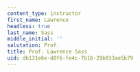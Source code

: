 ```yaml
---
content_type: instructor
first_name: Lawrence
headless: true
last_name: Sass
middle_initial: ''
salutation: Prof.
title: Prof. Lawrence Sass
uid: db131e6e-d8f6-fe4c-7b16-29b933ae5b79
---
```

